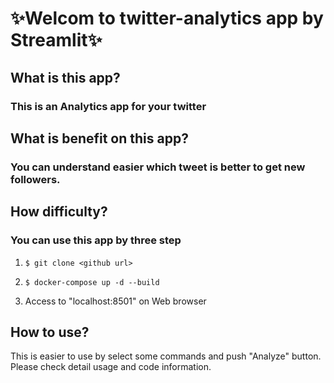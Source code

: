 # :sparkles:Welcom to twitter-analytics app by Streamlit:sparkles:

## What is this app?
### This is an Analytics app for your twitter


## What is benefit on this app?
### You can understand easier which tweet is better to get new followers.


## How difficulty?
### You can use this app by three step
1. ``` $ git clone <github url> ```

2. ``` $ docker-compose up -d --build ```

3. Access to "localhost:8501" on Web browser


## How to use?
This is easier to use by select some commands and push "Analyze" button.
Please check detail usage and code information.
